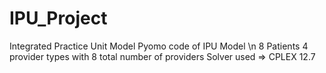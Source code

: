 # IPU_Project
Integrated Practice Unit Model
Pyomo code of IPU Model \n
8 Patients 4 provider types with 8 total number of providers
Solver used => CPLEX 12.7

